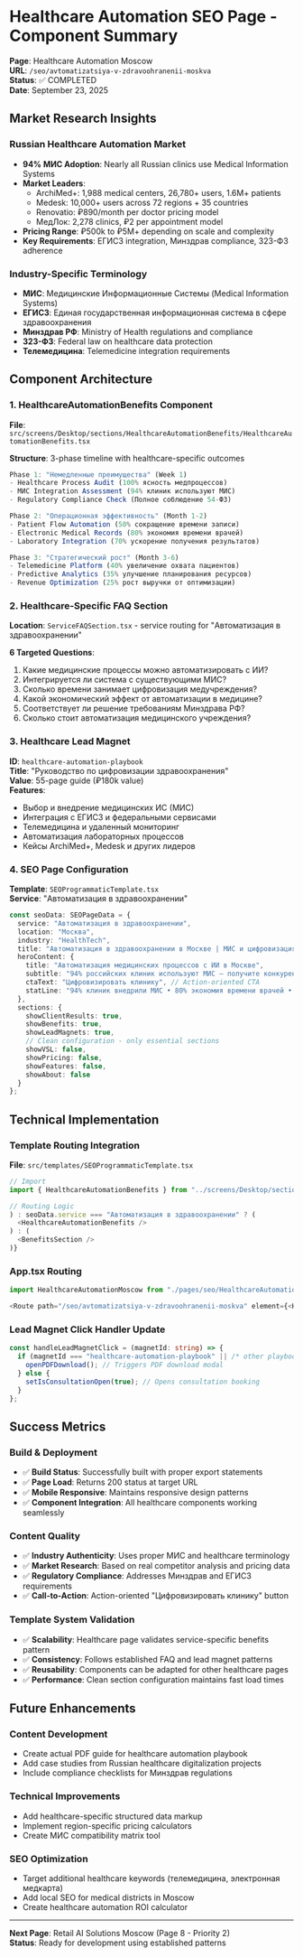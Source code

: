 # Healthcare Automation SEO Page - Component Summary

**Page**: Healthcare Automation Moscow  
**URL**: `/seo/avtomatizatsiya-v-zdravoohranenii-moskva`  
**Status**: ✅ COMPLETED  
**Date**: September 23, 2025

## Market Research Insights

### Russian Healthcare Automation Market
- **94% МИС Adoption**: Nearly all Russian clinics use Medical Information Systems
- **Market Leaders**:
  - ArchiMed+: 1,988 medical centers, 26,780+ users, 1.6M+ patients
  - Medesk: 10,000+ users across 72 regions + 35 countries
  - Renovatio: ₽890/month per doctor pricing model
  - МедЛок: 2,278 clinics, ₽2 per appointment model
- **Pricing Range**: ₽500k to ₽5M+ depending on scale and complexity
- **Key Requirements**: ЕГИСЗ integration, Минздрав compliance, 323-ФЗ adherence

### Industry-Specific Terminology
- **МИС**: Медицинские Информационные Системы (Medical Information Systems)
- **ЕГИСЗ**: Единая государственная информационная система в сфере здравоохранения
- **Минздрав РФ**: Ministry of Health regulations and compliance
- **323-ФЗ**: Federal law on healthcare data protection
- **Телемедицина**: Telemedicine integration requirements

## Component Architecture

### 1. HealthcareAutomationBenefits Component
**File**: `src/screens/Desktop/sections/HealthcareAutomationBenefits/HealthcareAutomationBenefits.tsx`

**Structure**: 3-phase timeline with healthcare-specific outcomes
```typescript
Phase 1: "Немедленные преимущества" (Week 1)
- Healthcare Process Audit (100% ясность медпроцессов)
- МИС Integration Assessment (94% клиник используют МИС) 
- Regulatory Compliance Check (Полное соблюдение 54-ФЗ)

Phase 2: "Операционная эффективность" (Month 1-2)  
- Patient Flow Automation (50% сокращение времени записи)
- Electronic Medical Records (80% экономия времени врачей)
- Laboratory Integration (70% ускорение получения результатов)

Phase 3: "Стратегический рост" (Month 3-6)
- Telemedicine Platform (40% увеличение охвата пациентов)
- Predictive Analytics (35% улучшение планирования ресурсов)
- Revenue Optimization (25% рост выручки от оптимизации)
```

### 2. Healthcare-Specific FAQ Section
**Location**: `ServiceFAQSection.tsx` - service routing for "Автоматизация в здравоохранении"

**6 Targeted Questions**:
1. Какие медицинские процессы можно автоматизировать с ИИ?
2. Интегрируется ли система с существующими МИС?
3. Сколько времени занимает цифровизация медучреждения?
4. Какой экономический эффект от автоматизации в медицине?
5. Соответствует ли решение требованиям Минздрава РФ?
6. Сколько стоит автоматизация медицинского учреждения?

### 3. Healthcare Lead Magnet
**ID**: `healthcare-automation-playbook`  
**Title**: "Руководство по цифровизации здравоохранения"  
**Value**: 55-page guide (₽180k value)  
**Features**:
- Выбор и внедрение медицинских ИС (МИС)
- Интеграция с ЕГИСЗ и федеральными сервисами  
- Телемедицина и удаленный мониторинг
- Автоматизация лабораторных процессов
- Кейсы ArchiMed+, Medesk и других лидеров

### 4. SEO Page Configuration
**Template**: `SEOProgrammaticTemplate.tsx`  
**Service**: "Автоматизация в здравоохранении"

```typescript
const seoData: SEOPageData = {
  service: "Автоматизация в здравоохранении",
  location: "Москва", 
  industry: "HealthTech",
  title: "Автоматизация в здравоохранении в Москве | МИС и цифровизация клиник от ₽500 тыс",
  heroContent: {
    title: "Автоматизация медицинских процессов с ИИ в Москве",
    subtitle: "94% российских клиник используют МИС — получите конкурентное преимущество с ИИ интеграцией...",
    ctaText: "Цифровизировать клинику", // Action-oriented CTA
    statLine: "94% клиник внедрили МИС • 80% экономия времени врачей • ЕГИСЗ соответствие"
  },
  sections: {
    showClientResults: true,
    showBenefits: true, 
    showLeadMagnets: true,
    // Clean configuration - only essential sections
    showVSL: false,
    showPricing: false,
    showFeatures: false,
    showAbout: false
  }
};
```

## Technical Implementation

### Template Routing Integration
**File**: `src/templates/SEOProgrammaticTemplate.tsx`

```typescript
// Import
import { HealthcareAutomationBenefits } from "../screens/Desktop/sections/HealthcareAutomationBenefits/HealthcareAutomationBenefits";

// Routing Logic
) : seoData.service === "Автоматизация в здравоохранении" ? (
  <HealthcareAutomationBenefits />
) : (
  <BenefitsSection />
)}
```

### App.tsx Routing
```typescript
import HealthcareAutomationMoscow from "./pages/seo/HealthcareAutomationMoscow";

<Route path="/seo/avtomatizatsiya-v-zdravoohranenii-moskva" element={<HealthcareAutomationMoscow />} />
```

### Lead Magnet Click Handler Update
```typescript
const handleLeadMagnetClick = (magnetId: string) => {
  if (magnetId === "healthcare-automation-playbook" || /* other playbooks */) {
    openPDFDownload(); // Triggers PDF download modal
  } else {
    setIsConsultationOpen(true); // Opens consultation booking
  }
};
```

## Success Metrics

### Build & Deployment
- ✅ **Build Status**: Successfully built with proper export statements
- ✅ **Page Load**: Returns 200 status at target URL
- ✅ **Mobile Responsive**: Maintains responsive design patterns
- ✅ **Component Integration**: All healthcare components working seamlessly

### Content Quality
- ✅ **Industry Authenticity**: Uses proper МИС and healthcare terminology
- ✅ **Market Research**: Based on real competitor analysis and pricing data
- ✅ **Regulatory Compliance**: Addresses Минздрав and ЕГИСЗ requirements
- ✅ **Call-to-Action**: Action-oriented "Цифровизировать клинику" button

### Template System Validation
- ✅ **Scalability**: Healthcare page validates service-specific benefits pattern
- ✅ **Consistency**: Follows established FAQ and lead magnet patterns
- ✅ **Reusability**: Components can be adapted for other healthcare pages
- ✅ **Performance**: Clean section configuration maintains fast load times

## Future Enhancements

### Content Development
- Create actual PDF guide for healthcare automation playbook
- Add case studies from Russian healthcare digitalization projects
- Include compliance checklists for Минздрав regulations

### Technical Improvements  
- Add healthcare-specific structured data markup
- Implement region-specific pricing calculators
- Create МИС compatibility matrix tool

### SEO Optimization
- Target additional healthcare keywords (телемедицина, электронная медкарта)
- Add local SEO for medical districts in Moscow
- Create healthcare automation ROI calculator

---

**Next Page**: Retail AI Solutions Moscow (Page 8 - Priority 2)  
**Status**: Ready for development using established patterns